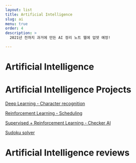 ```yaml
---
layout: list
title: Artificial Intelligence
slug: ai
menu: true
order: 4
description: >
  2021년 전까지 과거에 만든 AI 정리 노트 웹에 업뎃 예정!

---
```


# Artificial Intelligence

# Artificial Intelligence Projects

[Deep Learning - Character recognition](https://yejip.com/pro/ANN.html)

[Reinforcement Learning - Scheduling](https://yejip.com/pro/GA.html)

[Supervised + Reinforcement Learning - Checker AI](https://yejip.com/pro/Checker.html)

[Sudoku solver](https://yejip.com/pro/Sudoku.html)

# Artificial Intelligence reviews

